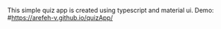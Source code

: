 This simple quiz app is created using typescript and material ui.
Demo: #https://arefeh-v.github.io/quizApp/
